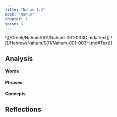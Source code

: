 ```yaml
---
title: "Nahum 1:3"
book: "Nahum"
chapter: 1
verse: 3
---
```

![[/Greek/Nahum/001/Nahum-001-003G.md#Text]]
![[/Hebrew/Nahum/001/Nahum-001-003H.md#Text]]

## Analysis

#### Words

#### Phrases

#### Concepts

## Reflections
